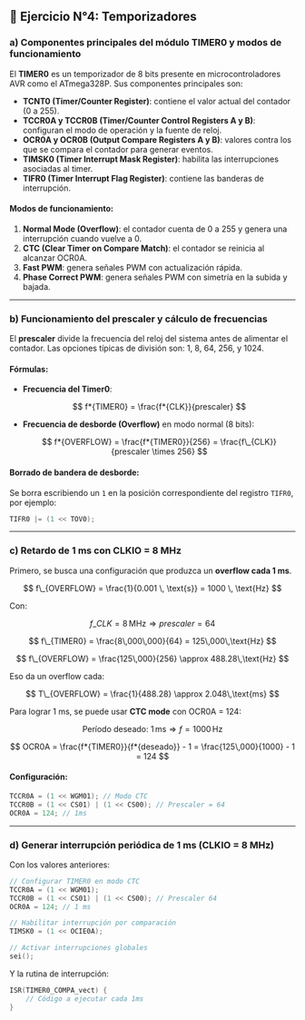 ## 🧪 Ejercicio N°4: Temporizadores

### a) Componentes principales del módulo TIMER0 y modos de funcionamiento

El **TIMER0** es un temporizador de 8 bits presente en microcontroladores AVR como el ATmega328P. Sus componentes principales son:

- **TCNT0 (Timer/Counter Register)**: contiene el valor actual del contador (0 a 255).
- **TCCR0A y TCCR0B (Timer/Counter Control Registers A y B)**: configuran el modo de operación y la fuente de reloj.
- **OCR0A y OCR0B (Output Compare Registers A y B)**: valores contra los que se compara el contador para generar eventos.
- **TIMSK0 (Timer Interrupt Mask Register)**: habilita las interrupciones asociadas al timer.
- **TIFR0 (Timer Interrupt Flag Register)**: contiene las banderas de interrupción.

#### Modos de funcionamiento:

1. **Normal Mode (Overflow)**: el contador cuenta de 0 a 255 y genera una interrupción cuando vuelve a 0.
2. **CTC (Clear Timer on Compare Match)**: el contador se reinicia al alcanzar OCR0A.
3. **Fast PWM**: genera señales PWM con actualización rápida.
4. **Phase Correct PWM**: genera señales PWM con simetría en la subida y bajada.

---

### b) Funcionamiento del prescaler y cálculo de frecuencias

El **prescaler** divide la frecuencia del reloj del sistema antes de alimentar el contador. Las opciones típicas de división son: 1, 8, 64, 256, y 1024.

#### Fórmulas:

- **Frecuencia del Timer0**:

  $$
  f*{TIMER0} = \frac{f*{CLK}}{prescaler}
  $$

- **Frecuencia de desborde (Overflow)** en modo normal (8 bits):

  $$
  f*{OVERFLOW} = \frac{f*{TIMER0}}{256} = \frac{f\_{CLK}}{prescaler \times 256}
  $$

#### Borrado de bandera de desborde:

Se borra escribiendo un `1` en la posición correspondiente del registro `TIFR0`, por ejemplo:

```c
TIFR0 |= (1 << TOV0);
```

---

### c) Retardo de 1 ms con CLKIO = 8 MHz

Primero, se busca una configuración que produzca un **overflow cada 1 ms**.

$$
f\_{OVERFLOW} = \frac{1}{0.001 \, \text{s}} = 1000 \, \text{Hz}
$$

Con:

$$
f\_{CLK} = 8\,\text{MHz} \Rightarrow prescaler = 64
$$

$$
f\_{TIMER0} = \frac{8\,000\,000}{64} = 125\,000\,\text{Hz}
$$

$$
f\_{OVERFLOW} = \frac{125\,000}{256} \approx 488.28\,\text{Hz}
$$

Eso da un overflow cada:

$$
T\_{OVERFLOW} = \frac{1}{488.28} \approx 2.048\,\text{ms}
$$

Para lograr 1 ms, se puede usar **CTC mode** con OCR0A = 124:

$$
\text{Período deseado: } 1\,\text{ms} \Rightarrow f = 1000\,\text{Hz}
$$

$$
OCR0A = \frac{f*{TIMER0}}{f*{deseado}} - 1 = \frac{125\,000}{1000} - 1 = 124
$$

#### Configuración:

```c
TCCR0A = (1 << WGM01); // Modo CTC
TCCR0B = (1 << CS01) | (1 << CS00); // Prescaler = 64
OCR0A = 124; // 1ms
```

---

### d) Generar interrupción periódica de 1 ms (CLKIO = 8 MHz)

Con los valores anteriores:

```c
// Configurar TIMER0 en modo CTC
TCCR0A = (1 << WGM01);
TCCR0B = (1 << CS01) | (1 << CS00); // Prescaler 64
OCR0A = 124; // 1 ms

// Habilitar interrupción por comparación
TIMSK0 = (1 << OCIE0A);

// Activar interrupciones globales
sei();
```

Y la rutina de interrupción:

```c
ISR(TIMER0_COMPA_vect) {
    // Código a ejecutar cada 1ms
}
```


